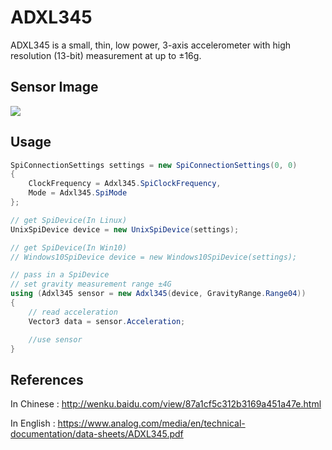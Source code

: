 # ADXL345
ADXL345 is a small, thin, low power, 3-axis accelerometer with high resolution (13-bit) measurement at up to ±16g.

## Sensor Image
![](sensor.jpg)

## Usage
```C#
SpiConnectionSettings settings = new SpiConnectionSettings(0, 0)
{
    ClockFrequency = Adxl345.SpiClockFrequency,
    Mode = Adxl345.SpiMode
};

// get SpiDevice(In Linux)
UnixSpiDevice device = new UnixSpiDevice(settings);

// get SpiDevice(In Win10)
// Windows10SpiDevice device = new Windows10SpiDevice(settings);

// pass in a SpiDevice
// set gravity measurement range ±4G
using (Adxl345 sensor = new Adxl345(device, GravityRange.Range04))
{
    // read acceleration
    Vector3 data = sensor.Acceleration;

    //use sensor
}
```

## References
In Chinese : http://wenku.baidu.com/view/87a1cf5c312b3169a451a47e.html

In English : https://www.analog.com/media/en/technical-documentation/data-sheets/ADXL345.pdf

